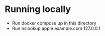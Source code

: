 # Running locally

- Run docker compose up in this directory
- Run nslookup apple.example.com 127.0.0.1